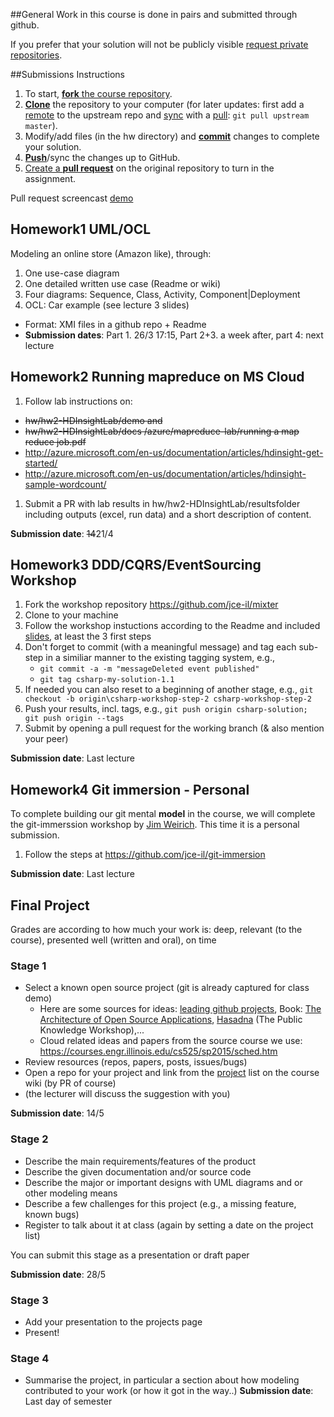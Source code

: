##General
Work in this course is done in pairs and submitted through github.

If you prefer that your solution will not be publicly visible [request private repositories][private-repos].


##Submissions Instructions
1. To start, [**fork** the course repository][forking].
1. [**Clone**][ref-clone] the repository to your computer (for later updates: first add a [remote][config-remote] to the upstream repo and [sync][sync-remote] with a [pull][ref-pull]:  ```git pull upstream master```).
1. Modify/add files (in the hw directory) and [**commit**][ref-commit] changes to complete your solution.
1. [**Push**][ref-push]/sync the changes up to GitHub.
1. [Create a **pull request**][pull-request] on the original repository to turn in the assignment.

Pull request screencast [demo](http://screencast-o-matic.com/watch/coe3IEeMDa)

## Homework1 UML/OCL
Modeling an online store (Amazon like), through:

1. One use-case diagram
1. One detailed written use case (Readme or wiki)
1. Four diagrams: Sequence, Class, Activity, Component|Deployment
1. OCL: Car example (see lecture 3 slides)

- Format: XMI files in a github repo + Readme
- **Submission dates**: Part 1. 26/3 17:15, Part 2+3. a week after, part 4: next lecture 

## Homework2 Running mapreduce on MS Cloud

1. Follow lab instructions on:
  - ~~hw/hw2-HDInsightLab/demo and~~ 
  - ~~hw/hw2-HDInsightLab/docs /azure/mapreduce-lab/running a map reduce job.pdf~~
  - http://azure.microsoft.com/en-us/documentation/articles/hdinsight-get-started/
  - http://azure.microsoft.com/en-us/documentation/articles/hdinsight-sample-wordcount/
1. Submit a PR with lab results in hw/hw2-HDInsightLab/resultsfolder including outputs (excel, run data) and a short description of content.

**Submission date**: ~~14~~21/4

## Homework3 DDD/CQRS/EventSourcing Workshop
1. Fork the workshop repository https://github.com/jce-il/mixter
1. Clone to your machine
1. Follow the workshop instuctions according to the Readme and included [slides](https://github.com/jce-il/mixter/blob/Slide/slide.pdf), at least the 3 first steps
1. Don't forget to commit (with a meaningful message) and tag each sub-step in a similiar manner to the existing tagging system, e.g., 
    - ```git commit -a -m "messageDeleted event published"```
    - ```git tag csharp-my-solution-1.1```
1. If needed you can also reset to a beginning of another stage, e.g., ```git checkout -b origin\csharp-workshop-step-2 csharp-workshop-step-2```
1. Push your results, incl. tags, e.g., ```git push origin csharp-solution; git push origin --tags```
1. Submit by opening a pull request for the working branch (& also mention your peer)

**Submission date**: Last lecture

## Homework4 Git immersion - Personal
To complete building our git mental **model** in the course, we will complete the git-immerssion workshop by [Jim Weirich](https://github.com/jimweirich). This time it is a personal submission.

1. Follow the steps at https://github.com/jce-il/git-immersion

**Submission date**: Last lecture

## Final Project

Grades are according to how much your work is: deep, relevant (to the course), presented well (written and oral), on time

### Stage 1
- Select a known open source project (git is already captured for class demo)
  - Here are some sources for ideas: [leading github projects](https://github.com/showcases), Book: [The Architecture of Open Source Applications](http://www.aosabook.org/en/index.html), [Hasadna](http://www.hasadna.org.il/projects/) (The Public Knowledge Workshop),...
  - Cloud related ideas and papers from the source course we use: https://courses.engr.illinois.edu/cs525/sp2015/sched.htm 
- Review resources (repos, papers, posts, issues/bugs)
- Open a repo for your project and link from the [project](Projects.md) list on the course wiki (by PR of course)
- (the lecturer will discuss the suggestion with you)

**Submission date**: 14/5

### Stage 2
- Describe the main requirements/features of the product
- Describe the given documentation and/or source code
- Describe the major or important designs with UML diagrams and or other modeling means
- Describe a few challenges for this project (e.g., a missing feature, known bugs)
- Register to talk about it at class (again by setting a date on the project list)

You can submit this stage as a presentation or draft paper

**Submission date**: 28/5

### Stage 3
- Add your presentation to the projects page 
- Present!

### Stage 4

- Summarise the project, in particular a section about how modeling contributed to your work (or how it got in the way..)
**Submission date**: Last day of semester


<!-- Links -->
[private-repos]: /guide/private_repos
[help-add-to-team]: https://help.github.com/articles/adding-organization-members-to-a-team
[forking]: https://guides.github.com/activities/forking/
[ref-clone]: http://gitref.org/creating/#clone
[ref-commit]: http://gitref.org/basic/#commit
[ref-push]: http://gitref.org/remotes/#push
[ref-pull]: http://gitref.org/remotes/#pull
[pull-request]: https://help.github.com/articles/creating-a-pull-request
[config-remote]: https://help.github.com/articles/configuring-a-remote-for-a-fork/
[sync-remote]: https://help.github.com/articles/syncing-a-fork/
